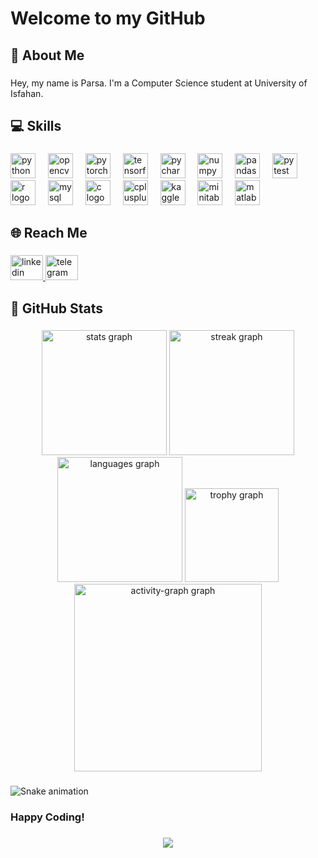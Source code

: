 <h1 align="left">Welcome to my GitHub</h1>

###

<h2 align="left">🚀 About Me</h2>

###

<p align="left">Hey, my name is Parsa. I'm a Computer Science student at University of Isfahan.</p>

###

<h2 align="left">💻 Skills</h2>

###

<div align="left">
  <img src="https://cdn.jsdelivr.net/gh/devicons/devicon/icons/python/python-original.svg" height="40" alt="python logo"  />
  <img width="12" />
  <img src="https://cdn.jsdelivr.net/gh/devicons/devicon/icons/opencv/opencv-original.svg" height="40" alt="opencv logo"  />
  <img width="12" />
  <img src="https://cdn.jsdelivr.net/gh/devicons/devicon/icons/pytorch/pytorch-original.svg" height="40" alt="pytorch logo"  />
  <img width="12" />
  <img src="https://cdn.jsdelivr.net/gh/devicons/devicon/icons/tensorflow/tensorflow-original.svg" height="40" alt="tensorflow logo"  />
  <img width="12" />
  <img src="https://cdn.jsdelivr.net/gh/devicons/devicon/icons/pycharm/pycharm-original.svg" height="40" alt="pycharm logo"  />
  <img width="12" />
  <img src="https://cdn.jsdelivr.net/gh/devicons/devicon/icons/numpy/numpy-original.svg" height="40" alt="numpy logo"  />
  <img width="12" />
  <img src="https://cdn.jsdelivr.net/gh/devicons/devicon/icons/pandas/pandas-original.svg" height="40" alt="pandas logo"  />
  <img width="12" />
  <img src="https://cdn.jsdelivr.net/gh/devicons/devicon/icons/pytest/pytest-original.svg" height="40" alt="pytest logo"  />
  <img width="12" />
  <img src="https://cdn.jsdelivr.net/gh/devicons/devicon/icons/r/r-original.svg" height="40" alt="r logo"  />
  <img width="12" />
  <img src="https://cdn.jsdelivr.net/gh/devicons/devicon/icons/mysql/mysql-original.svg" height="40" alt="mysql logo"  />
  <img width="12" />
  <img src="https://cdn.jsdelivr.net/gh/devicons/devicon/icons/c/c-original.svg" height="40" alt="c logo"  />
  <img width="12" />
  <img src="https://cdn.jsdelivr.net/gh/devicons/devicon/icons/cplusplus/cplusplus-original.svg" height="40" alt="cplusplus logo"  />
  <img width="12" />
  <img src="https://cdn.jsdelivr.net/gh/devicons/devicon/icons/kaggle/kaggle-original.svg" height="40" alt="kaggle logo"  />
  <img width="12" />
  <img src="https://cdn.jsdelivr.net/gh/devicons/devicon/icons/minitab/minitab-original.svg" height="40" alt="minitab logo"  />
  <img width="12" />
  <img src="https://cdn.jsdelivr.net/gh/devicons/devicon/icons/matlab/matlab-original.svg" height="40" alt="matlab logo"  />
</div>

###

<h2 align="left">🌐 Reach Me</h2>

###

<div align="left">
  <a href="www.linkedin.com/in/parsa-mobini-dehkordi" target="_blank">
    <img src="https://raw.githubusercontent.com/maurodesouza/profile-readme-generator/master/src/assets/icons/social/linkedin/default.svg" width="52" height="40" alt="linkedin logo"  />
  </a>
  <a href="https://www.t.me/parsa_spot" target="_blank">
    <img src="https://raw.githubusercontent.com/maurodesouza/profile-readme-generator/master/src/assets/icons/social/telegram/default.svg" width="52" height="40" alt="telegram logo"  />
  </a>
</div>

###

<h2 align="left">📏 GitHub Stats</h2>

###

<div align="center">
  <img src="https://github-readme-stats.vercel.app/api?username=parsambni&hide_title=false&hide_rank=false&show_icons=true&include_all_commits=false&count_private=true&disable_animations=false&theme=nightowl&locale=en&hide_border=true&order=1" height="200" alt="stats graph"  />
  <img src="https://streak-stats.demolab.com?user=parsambni&locale=en&mode=weekly&theme=nightowl&hide_border=true&border_radius=5&order=3" height="200" alt="streak graph"  />
  <img src="https://github-readme-stats.vercel.app/api/top-langs?username=parsambni&locale=en&hide_title=false&layout=compact&card_width=320&langs_count=10&theme=nightowl&hide_border=true&order=2" height="200" alt="languages graph"  />
  <img src="https://github-profile-trophy.vercel.app?username=parsambni&theme=tokyonight&column=-1&row=1&margin-w=8&margin-h=8&no-bg=true&no-frame=true&order=4" height="150" alt="trophy graph"  />
  <img src="https://github-readme-activity-graph.vercel.app/graph?username=parsambni&radius=16&theme=nightowl&area=true&order=5" height="300" alt="activity-graph graph"  />
</div>

###

<img src="https://raw.githubusercontent.com/parsambni/parsambni/output/snake.svg" alt="Snake animation" />

###

<h3 align="left">Happy Coding!</h3>

###

<div align="center">
  <img src="https://profile-counter.glitch.me/parsambni/count.svg?"  />
</div>

###
